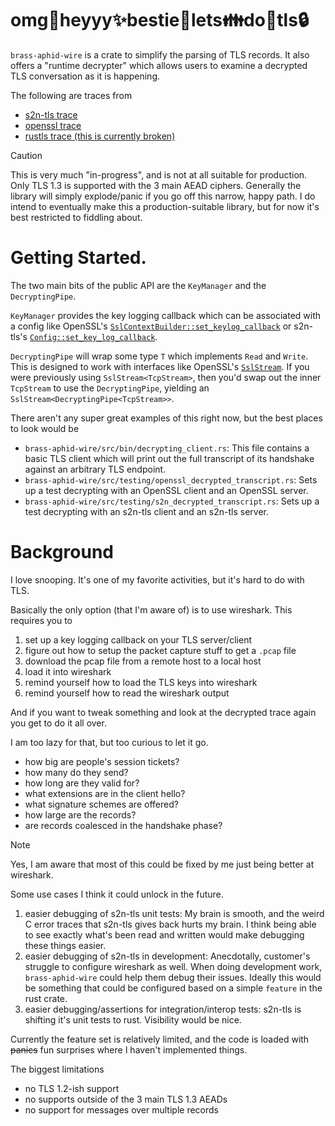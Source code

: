 # omg💅heyyy✨bestie💖lets👪do💌tls🔒

`brass-aphid-wire` is a crate to simplify the parsing of TLS records. It also offers a "runtime decrypter" which allows users to examine a decrypted TLS conversation as it is happening. 

The following are traces from 
- [s2n-tls trace](brass-aphid-wire/resources/traces/s2n-tls.log)
- [openssl trace](brass-aphid-wire/resources/traces/openssl.log)
- [rustls trace (this is currently broken)](brass-aphid-wire/resources/traces/broken-rustls.log)

> [!CAUTION]
> This is very much "in-progress", and is not at all suitable for production. Only TLS 1.3 is supported with the 3 main AEAD ciphers. Generally the library will simply explode/panic if you go off this narrow, happy path. I do intend to eventually make this a production-suitable library, but for now it's best restricted to fiddling about.

# Getting Started.

The two main bits of the public API are the `KeyManager` and the `DecryptingPipe`.

`KeyManager` provides the key logging callback which can be associated with a config like OpenSSL's [`SslContextBuilder::set_keylog_callback`](https://docs.rs/openssl/latest/openssl/ssl/struct.SslContextBuilder.html#method.set_keylog_callback) or s2n-tls's [`Config::set_key_log_callback`](https://docs.rs/s2n-tls/latest/s2n_tls/config/struct.Builder.html#method.set_key_log_callback).

`DecryptingPipe` will wrap some type `T` which implements `Read` and `Write`. This is designed to work with interfaces like OpenSSL's [`SslStream`](https://docs.rs/openssl/latest/openssl/ssl/struct.SslStream.html). If you were previously using `SslStream<TcpStream>`, then you'd swap out the inner `TcpStream` to use the `DecryptingPipe`, yielding an `SslStream<DecryptingPipe<TcpStream>>`.

There aren't any super great examples of this right now, but the best places to look would be
- `brass-aphid-wire/src/bin/decrypting_client.rs`: This file contains a basic TLS client which will print out the full transcript of its handshake against an arbitrary TLS endpoint.
- `brass-aphid-wire/src/testing/openssl_decrypted_transcript.rs`: Sets up a test decrypting with an OpenSSL client and an OpenSSL server.
- `brass-aphid-wire/src/testing/s2n_decrypted_transcript.rs`: Sets up a test decrypting with an s2n-tls client and an s2n-tls server.

# Background

I love snooping. It's one of my favorite activities, but it's hard to do with TLS.

Basically the only option (that I'm aware of) is to use wireshark. This requires you to
1. set up a key logging callback on your TLS server/client
2. figure out how to setup the packet capture stuff to get a `.pcap` file
3. download the pcap file from a remote host to a local host
4. load it into wireshark
5. remind yourself how to load the TLS keys into wireshark
6. remind yourself how to read the wireshark output

And if you want to tweak something and look at the decrypted trace again you get to do it all over.

I am too lazy for that, but too curious to let it go.

- how big are people's session tickets?
- how many do they send?
- how long are they valid for?
- what extensions are in the client hello?
- what signature schemes are offered?
- how large are the records?
- are records coalesced in the handshake phase?

> [!NOTE]
> Yes, I am aware that most of this could be fixed by me just being better at wireshark. 


 Some use cases I think it could unlock in the future.

1. easier debugging of s2n-tls unit tests: My brain is smooth, and the weird C error traces that s2n-tls gives back hurts my brain. I think being able to see exactly what's been read and written would make debugging these things easier.
2. easier debugging of s2n-tls in development: Anecdotally, customer's struggle to configure wireshark as well. When doing development work, `brass-aphid-wire` could help them debug their issues. Ideally this would be something that could be configured based on a simple `feature` in the rust crate.
3. easier debugging/assertions for integration/interop tests: s2n-tls is shifting it's unit tests to rust. Visibility would be nice.


Currently the feature set is relatively limited, and the code is loaded with ~~panics~~ fun surprises where I haven't implemented things.

The biggest limitations
- no TLS 1.2-ish support
- no supports outside of the 3 main TLS 1.3 AEADs
- no support for messages over multiple records
